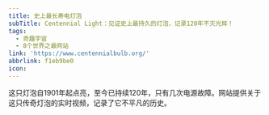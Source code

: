 ```yaml
---
title: 史上最长寿电灯泡
subTitle: Centennial Light：见证史上最持久的灯泡，记录120年不灭光辉！
tags:
  - 奇趣宇宙
  - 8个世界之最网站
link: 'https://www.centennialbulb.org/'
abbrlink: f1eb9be0
icon:
---
```


这只灯泡自1901年起点亮，至今已持续120年，只有几次电源故障。网站提供关于这只传奇灯泡的实时视频，记录了它不平凡的历史。